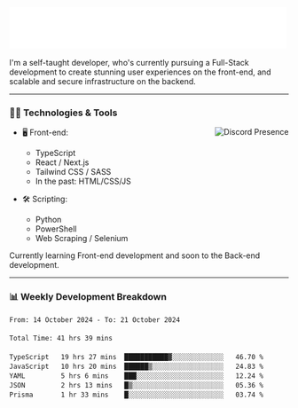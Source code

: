 <img src="assets/wave.svg" alt=":wave:" />

I'm a self-taught developer, who's currently pursuing a Full-Stack development to create stunning user experiences on the front-end, and scalable and secure infrastructure on the backend.

---

### 🧑‍💻 Technologies & Tools

<a href="https://discord.com/users/414304208649453568" target="_blank" rel="nofollow">
   <img src="https://lanyard-profile-readme.vercel.app/api/414304208649453568?idleMessage=Probably%20doing%20something%20else..." alt="Discord Presence" align="right">
</a>

- 🖥️ Front-end:

  - TypeScript
  - React / Next.js
  - Tailwind CSS / SASS
  - In the past: HTML/CSS/JS

- 🛠 Scripting:

  - Python
  - PowerShell
  - Web Scraping / Selenium

Currently learning Front-end development and soon to the Back-end development.

---

### 📊 Weekly Development Breakdown

<!-- ![ccrsxx's GitHub Stats](https://github-readme-stats.vercel.app/api?username=ccrsxx&count_private=true&theme=tokyonight) -->
<!-- ![ccrsxx's Top Langs](https://github-readme-stats.vercel.app/api/top-langs/?username=ccrsxx&hide=lua,java,html&theme=tokyonight) -->

<!--START_SECTION:waka-->

```txt
From: 14 October 2024 - To: 21 October 2024

Total Time: 41 hrs 39 mins

TypeScript   19 hrs 27 mins  ███████████▓░░░░░░░░░░░░░   46.70 %
JavaScript   10 hrs 20 mins  ██████▒░░░░░░░░░░░░░░░░░░   24.83 %
YAML         5 hrs 6 mins    ███░░░░░░░░░░░░░░░░░░░░░░   12.24 %
JSON         2 hrs 13 mins   █▒░░░░░░░░░░░░░░░░░░░░░░░   05.36 %
Prisma       1 hr 33 mins    █░░░░░░░░░░░░░░░░░░░░░░░░   03.74 %
```

<!--END_SECTION:waka-->
